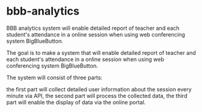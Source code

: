 # bbb-analytics
BBB analytics system will enable detailed report of teacher and each student's attendance in a online session when using web conferencing system BigBlueButton.

The goal is to make a system that will enable detailed report of teacher and each student's attendance in a online session when using web conferencing system BigBlueButton.

The system will consist of three parts:

the first part will collect detailed user information about the session every minute via API,
the second part will process the collected data,
the third part will enable the display of data via the online portal.
